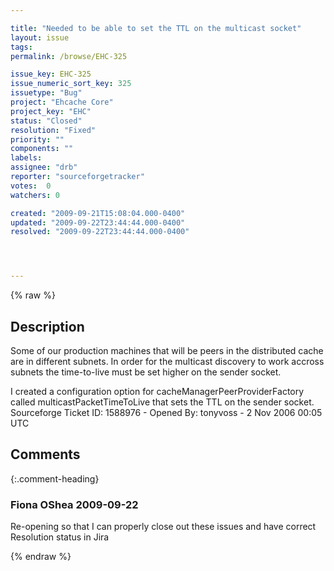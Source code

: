 ```yaml
---

title: "Needed to be able to set the TTL on the multicast socket"
layout: issue
tags: 
permalink: /browse/EHC-325

issue_key: EHC-325
issue_numeric_sort_key: 325
issuetype: "Bug"
project: "Ehcache Core"
project_key: "EHC"
status: "Closed"
resolution: "Fixed"
priority: ""
components: ""
labels: 
assignee: "drb"
reporter: "sourceforgetracker"
votes:  0
watchers: 0

created: "2009-09-21T15:08:04.000-0400"
updated: "2009-09-22T23:44:44.000-0400"
resolved: "2009-09-22T23:44:44.000-0400"




---
```


{% raw %}

## Description

<div markdown="1" class="description">

Some of our production machines that will be peers in
the distributed cache are in different subnets.  In
order for the multicast discovery to work accross
subnets the time-to-live must be set higher on the
sender socket.

I created a configuration option for
cacheManagerPeerProviderFactory called
multicastPacketTimeToLive that sets the TTL on the
sender socket.
Sourceforge Ticket ID: 1588976 - Opened By: tonyvoss - 2 Nov 2006 00:05 UTC

</div>

## Comments


{:.comment-heading}
### **Fiona OShea** <span class="date">2009-09-22</span>

<div markdown="1" class="comment">

Re-opening so that I can properly close out these issues and have correct Resolution status in Jira

</div>



{% endraw %}
